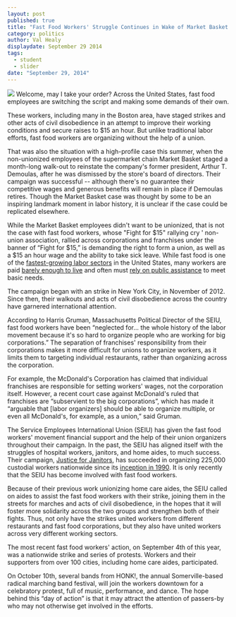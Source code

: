 ```yaml
---
layout: post
published: true
title: "Fast Food Workers' Struggle Continues in Wake of Market Basket Victory"
category: politics
author: Val Healy
displaydate: September 29 2014
tags: 
  - student
  - slider
date: "September 29, 2014"
---
```


![](https://upload.wikimedia.org/wikipedia/commons/thumb/0/0f/Mcd-times_square.JPG/320px-Mcd-times_square.JPG)    Welcome, may I take your order? Across the United States, fast food employees are switching the script and making some demands of their own. 

These workers, including many in the Boston area, have staged strikes and other acts of civil disobedience in an attempt to improve their working conditions and secure raises to $15 an hour. But unlike traditional labor efforts, fast food workers are organizing without the help of a union. 

That was also the situation with a high-profile case this summer, when the non-unionized employees of the supermarket chain Market Basket staged a month-long walk-out to reinstate the company's former president, Arthur T. Demoulas, after he was dismissed by the store's board of directors. Their campaign was successful -- although there's no guarantee their competitive wages and generous benefits will remain in place if Demoulas retires. Though the Market Basket case was thought by some to be an inspiring landmark moment in labor history, it is unclear if the case could be replicated elsewhere.

While the Market Basket employees didn't want to be unionized, that is not the case with fast food workers, whose "Fight for $15" rallying cry 
' non-union association, rallied across corporations and franchises under the banner of “Fight for $15,” is demanding the right to form a union, as well as a $15 an hour wage and the ability to take sick leave. While fast food is one of the [fastest-growing labor sectors](http://www.nytimes.com/2012/08/31/business/majority-of-new-jobs-pay-low-wages-study-finds.html?_r=0) in the United States, many workers are paid [barely enough to live](http://www.businessinsider.com/mcdonalds-worker-says-why-hes-striking-2014-9) and often must [rely on public assistance](http://laborcenter.berkeley.edu/pdf/2013/fast_food_poverty_wages.pdf) to meet basic needs.

The campaign began with an strike in New York City, in November of 2012. Since then, their walkouts and acts of civil disobedience across the country have garnered international attention.

According to Harris Gruman, Massachusetts Political Director of the SEIU, fast food workers have been “neglected for... the whole history of the labor movement because it's so hard to organize people who are working for big corporations.” The separation of franchises' responsibility from their corporations makes it more difficult for unions to organize workers, as it limits them to targeting individual restaurants, rather than organizing across the corporation.

For example, the McDonald's Corporation has claimed that individual franchises are responsible for setting workers' wages, not the corporation itself. However, a recent court case against McDonald's ruled that franchises are “subservient to the big corporations”, which has made it “arguable that [labor organizers] should be able to organize multiple, or even all McDonald's, for example, as a union,” said Gruman.

The Service Employees International Union (SEIU) has given the fast food workers' movement financial support and the help of their union organizers throughout their campaign. In the past, the SEIU has aligned itself with the struggles of hospital workers, janitors, and home aides, to much success. Their campaign, [Justice for Janitors](http://www.seiu-usww.org/category/campaigns/justice-for-janitors/), has succeeded in organizing 225,000 custodial workers nationwide since its [inception in 1990](http://socialjusticehistory.org/projects/justiceforjanitors/timeline). It is only recently that the SEIU has become involved with fast food workers.

Because of their previous work unionizing home care aides, the SEIU called on aides to assist the fast food workers with their strike, joining them in the streets for marches and acts of civil disobedience, in the hopes that it will foster more solidarity across the two groups and strengthen both of their fights. Thus, not only have the strikes united workers from different restaurants and fast food corporations, but they also have united workers across very different working sectors.

The most recent fast food workers' action, on September 4th of this year, was a nationwide strike and series of protests. Workers and their supporters from over 100 cities, including home care aides, participated.

On October 10th, several bands from HONK!, the annual Somerville-based radical marching band festival, will join the workers downtown for a celebratory protest, full of music, performance, and dance. The hope behind this “day of action” is that it may attract the attention of passers-by who may not otherwise get involved in the efforts.